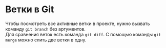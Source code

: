 # Ветки в Git 

Чтобы посмотреть все активные ветки в проекте, нужно вызвать команду `git branch` без аргументов.  
Для сравнения веток есть команда `git diff`.
С помощью команды `git merge` можно слить две ветки в одну. 
